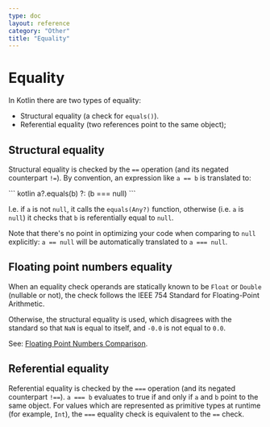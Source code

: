 ```yaml
---
type: doc
layout: reference
category: "Other"
title: "Equality"
---
```


# Equality

In Kotlin there are two types of equality:

* Structural equality (a check for `equals()`).
* Referential equality (two references point to the same object);

## Structural equality

Structural equality is checked by the `==` operation (and its negated counterpart `!=`). By convention, an expression like `a == b` is translated to:

<div class="sample" markdown="1" theme="idea" data-highlight-only>
``` kotlin
a?.equals(b) ?: (b === null)
```
</div>

I.e. if `a` is not `null`, it calls the `equals(Any?)` function, otherwise (i.e. `a` is `null`) it checks that `b` is referentially equal to `null`.

Note that there's no point in optimizing your code when comparing to `null` explicitly: `a == null` will be automatically translated to `a === null`.

## Floating point numbers equality

When an equality check operands are statically known to be `Float` or `Double` (nullable or not), the check follows the IEEE 754 
Standard for Floating-Point Arithmetic. 

Otherwise, the structural equality is used, which disagrees with the standard so that `NaN` is equal to itself, and `-0.0` is not equal to `0.0`.

See: [Floating Point Numbers Comparison](basic-types.html#floating-point-numbers-comparison).

## Referential equality

Referential equality is checked by the `===` operation (and its negated counterpart `!==`). `a === b` evaluates to
true if and only if `a` and `b` point to the same object. For values which are represented as primitive types at runtime
(for example, `Int`), the `===` equality check is equivalent to the `==` check.
